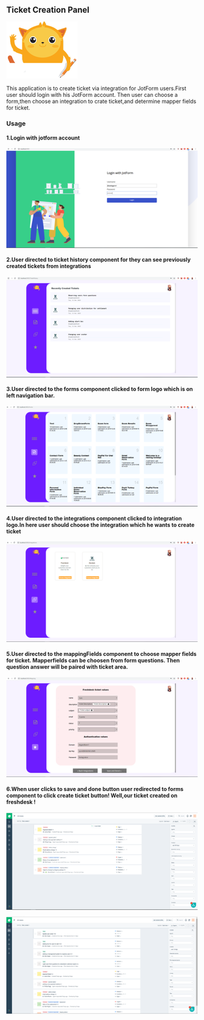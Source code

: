 <h2>Ticket Creation Panel</h2>

![alt text](screenshots/mascot.png )


This application is to create ticket via integration for JotForm users.First user should login with his JotForm account. Then user can choose a form,then choose an integration to crate ticket,and determine mapper fields for ticket. 


<h3>Usage</h3>

<h4>1.Login with jotform account</h4>


![](screenshots/Login.PNG )

<h4>2.User directed to ticket history component for they can see previously created tickets from integrations</h4>

![](screenshots/TicketHistory.PNG)

<h4>3.User directed to the forms component clicked to form logo which is on left navigation bar. </h4>

![](screenshots/Forms.PNG)

<h4>4.User directed to the integrations component clicked to integration logo.In here user should choose the integration which he wants to create ticket </h4>

![](screenshots/Integrations.PNG)

<h4>5.User directed to the mappingFields component to choose mapper fields for ticket. Mapperfields can be choosen from form questions. Then question answer will be paired with ticket area.   </h4>

![](screenshots/MappingFields.PNG)

<h4>6.When user clicks to save and done button user redirected to forms component to click create ticket button! Well,our ticket created on freshdesk !</h4>

![](screenshots/NewTicketOnFreshdesk.PNG)

![](screenshots/TicketcreatedOnFreshdesk.PNG)
